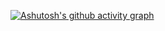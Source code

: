 

[![Ashutosh's github activity graph](https://github-readme-activity-graph.vercel.app/graph?username=ashutosh00710&bg_color=0a0a0a&color=708090&line=95F23C&point=24292e&area=true&hide_border=true)](https://github.com/ashutosh00710/github-readme-activity-graph)
<!---
thisishappy12/thisishappy12 is a ✨ special ✨ repository because its `README.md` (this file) appears on your GitHub profile.
You can click the Preview link to take a look at your changes.
--->
